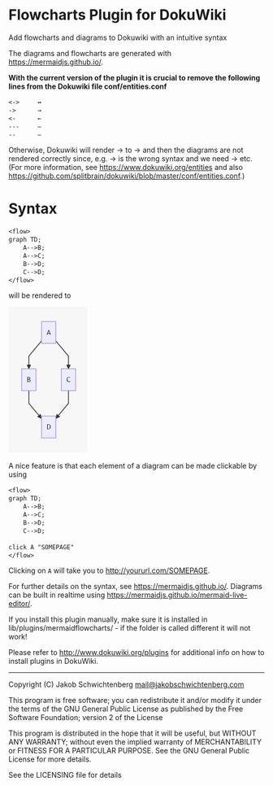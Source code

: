 # Flowcharts Plugin for DokuWiki


Add flowcharts and diagrams to Dokuwiki with an intuitive syntax

The diagrams and flowcharts are generated with https://mermaidjs.github.io/.

**With the current version of the plugin it is crucial to remove the following lines from the Dokuwiki file conf/entities.conf** 


```
<->     ↔
->      →
<-      ←
---     —
--      –
```

Otherwise, Dokuwiki will render -> to → and then the diagrams are not rendered correctly since, e.g. → is the wrong syntax and we need -> etc. (For more information, see https://www.dokuwiki.org/entities and also https://github.com/splitbrain/dokuwiki/blob/master/conf/entities.conf.)

# Syntax

```
<flow>
graph TD;
    A-->B;
    A-->C;
    B-->D;
    C-->D;
</flow>
```

will be rendered to

![example diagram](examplediagram.png)

A nice feature is that each element of a diagram can be made clickable by using

```
<flow>
graph TD;
    A-->B;
    A-->C;
    B-->D;
    C-->D;
    
click A "SOMEPAGE"
</flow>
```
Clicking on `A` will take you to http://yoururl.com/SOMEPAGE. 

For further details on the syntax, see https://mermaidjs.github.io/. Diagrams can be built in realtime using https://mermaidjs.github.io/mermaid-live-editor/.

If you install this plugin manually, make sure it is installed in
lib/plugins/mermaidflowcharts/ - if the folder is called different it
will not work!

Please refer to http://www.dokuwiki.org/plugins for additional info
on how to install plugins in DokuWiki.

----
Copyright (C) Jakob Schwichtenberg <mail@jakobschwichtenberg.com>

This program is free software; you can redistribute it and/or modify
it under the terms of the GNU General Public License as published by
the Free Software Foundation; version 2 of the License

This program is distributed in the hope that it will be useful,
but WITHOUT ANY WARRANTY; without even the implied warranty of
MERCHANTABILITY or FITNESS FOR A PARTICULAR PURPOSE.  See the
GNU General Public License for more details.

See the LICENSING file for details
